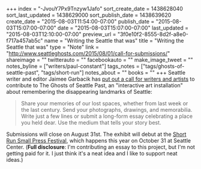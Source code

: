 +++
index = "-JvouY7Px9Tnzyw1Jafo"
sort_create_date = 1438628040
sort_last_updated = 1438629000
sort_publish_date = 1438639620
create_date = "2015-08-03T11:54:00-07:00"
publish_date = "2015-08-03T15:07:00-07:00"
date = "2015-08-03T15:07:00-07:00"
last_updated = "2015-08-03T12:10:00-07:00"
preview_url = "3f0e10f2-8555-8d2f-a8e0-f717a457ab5c"
name = "Writing the Seattle that was"
title = "Writing the Seattle that was"
type = "Note"
link = "http://www.seattleghosts.com/2015/08/01/call-for-submissions/"
shareimage = ""
twitterauto = ""
facebookauto = ""
make_image_tweet = ""
notes_byline = ["writers/paul-constant"]
tags_notes = ["tags/ghosts-of-seattle-past", "tags/short-run"]
notes_about = ""
books = ""
+++
Seattle writer and editor Jaimee Garbacik has [put out a call for writers and artists](http://www.seattleghosts.com/2015/08/01/call-for-submissions/) to contribute to The Ghosts of Seattle Past, an "interactive art installation" about remembering the disappearing landmarks of Seattle:

<blockquote>Share your memories of our lost spaces, whether from last week or the last century. Send your photographs, drawings, and memorabilia. Write just a few lines or submit a long-form essay celebrating a place you held dear. Use the medium that tells your story best.</blockquote>

Submissions will close on August 31st. The exhibit will debut at the [Short Run Small Press Festival](http://www.shortrun.org/), which happens this year on October 31 at Seattle Center. (**Full disclosure**: I'm contributing an essay to this project, but I'm not getting paid for it. I just think it's a neat idea and I like to support neat ideas.)